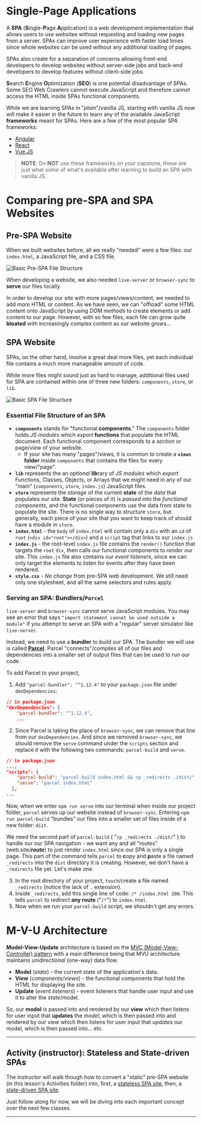 # Single-Page Applications
A **SPA** (**S**ingle-**P**age **A**pplication) is a web development implementation that allows users to use websites without requesting and loading new pages from a server. SPAs can improve user experience with faster load times since whole websites can be used without any additional loading of pages.

SPAs also create for a separation of concerns allowing front-end developers to develop websites without server-side jobs and back-end developers to develop features without client-side jobs.

**S**earch **E**ngine **O**ptimization (**SEO**) is one potential disadvantage of SPAs. Some SEO Web Crawlers cannot execute JavaScript and therefore cannot access the HTML inside SPAs functional components.

While we are learning SPAs in "_plain_"/vanilla JS, starting with vanilla JS now will make it easier in the future to learn any of the available JavaScript **frameworks** meant for SPAs. Here are a few of the most popular SPA frameworks:

* [Angular](https://angular.io/)
* [React](https://reactjs.org/)
* [Vue.JS](https://vuejs.org/)

> **NOTE**: Do **NOT** use these frameworks on your capstone, these are just what some of what's available after learning to build an SPA with vanilla JS.

# Comparing pre-SPA and SPA Websites
## Pre-SPA Website
When we built websites before, all we really "needed" were a few files: our `index.html`, a JavaScript file, and a CSS file.

![Basic Pre-SPA File Structure](.\7.1-Activities\resources\basic-pre-SPA-file-structure.png)

When developing a website, we also needed `live-server` or `browser-sync` to **serve** our files locally.

In order to develop our site with more pages/views/content, we needed to add _more_ HTML or content. As we have seen, we can "offload" some HTML content onto JavaScript by using _DOM methods_ to create elements or add content to our page. However, with so few files, each file can grow quite **bloated** with increasingly complex content as our website grows...

## SPA Website
SPAs, on the other hand, involve a great deal more files, yet each individual file contains a much more manageable amount of code.

While more files might sound just as hard to manage, additional files used for SPA are contained within one of three new folders: `components`, `store`, or `lib`.

![Basic SPA File Structure](.\7.1-Activities\resources\basic-SPA-file-structure.png)

### Essential File Structure of an SPA
* **`components`** stands for "functional **components**." The `components` folder holds _JS modules_ which _export_ **functions** that populate the HTML document. Each functional component corresponds to a _section_ or page/_view_ of your website.
  * If your site has many "pages"/views, it is common to create a **`views` folder** inside `components` that contains the files for every view/"page".
* **`lib`** represents the an _optional_ **lib**rary of _JS modules_ which _export_ Functions, Classes, Objects, or Arrays that we might need in any of our "main" (`components`, `store`, `index.js`) JavaScript files.
* **`store`** represents the _storage_ of the current **state** of the _data_ that populates our site. **State** (or pieces of it) is _passed into_ the _functional components_, and the functional components use the data from state to populate the site. There is no single way to structure `store`, but generally, each piece of your site that you want to keep track of should have a module in `store`.
* **`index.html`** - the `body` of `index.html` will contain only a `div` with an `id` of `root` (`<div id="root"></div>`) and a `script` tag that links to our `index.js`
* **`index.js`** - the root-level `index.js` file contains the `render()` function that targets the `root` `div`, then calls our functional components to _render_ our site. This `index.js` file also contains our _event listeners_, since we can only target the elements to listen for events after they have been rendered.
* **`style.css`** - _No change_ from pre-SPA web development. We still need only one stylesheet, and all the same selectors and rules apply.

### Serving an SPA: Bundlers/`Parcel`
`live-server` and `browser-sync` cannot serve JavaScript modules. You may see an error that says `"import statement cannot be used outside a module"` if you attempt to serve an SPA with a "regular" server simulator like `live-server`.

Instead, we need to use a **bundler** to _build_ our SPA. The bundler we will use is called [**Parcel**](https://github.com/parcel-bundler/parcel#readme). Parcel "connects"/compiles all of our files and dependencies into a smaller set of output files that can be used to run our code.

To add Parcel to your project,
1. Add `"parcel-bundler": "^1.12.4"` to your `package.json` file under `devDependencies`:

```json
// in package.json
"devDependencies": {
    "parcel-bundler": "^1.12.4",
    ...
```
2. Since Parcel is taking the place of `browser-sync`, we can remove that line from our `devDependencies`. And since we removed `browser-sync`, we should remove the `serve` command under the `scripts` section and replace it with the following two commands: `parcel-build` and `serve`.
```json
// in package.json
...,
"scripts": {
    "parcel-build": "parcel build index.html && cp _redirects ./dist/",
    "serve": "parcel index.html"
  },
...
```
Now, when we enter `npm run serve` into our terminal when inside our project folder, `parcel` serves up our website instead of `browser-sync`. Entering `npm run parcel-build` "bundles" our files into a smaller set of files inside of a new folder: `dist`.

We need the second part of `parcel-build` ( "`cp _redirects ./dist/`" ) to handle our our SPA navigation - we want any and all "routes" (web.site/_**route**_) to just render `index.html` since our SPA is only a single page. This part of the command tells `parcel` to **c**opy and **p**aste a file named `_redirects` into the `dist` directory it is creating. However, we don't have a `_redirects` file yet. Let's make one.

3. In the root directory of your project, `touch`/create a file named `_redirects` (notice the lack of `.` extension).
4. Inside `_redirects`, add this single line of code: `/* /index.html 200`. This tells `parcel` to _redirect_ **any route** ("`/*`") to `index.html`.
5. Now when we run your `parcel-build` script, we shouldn't get any errors.

# M-V-U Architecture
**Model-View-Update** architecture is based on the [MVC (Model-View-Controller) pattern](https://developer.mozilla.org/en-US/docs/Glossary/MVC) with a main difference being that MVU architecture maintains _unidirectional_ (one-way) data flow.

* **Model** (_state_) - the current state of the application's data.
* **View** (_components/views_) - the functional components that hold the HTML for displaying the site.
* **Update** (_event listeners_) - event listeners that handle user input and use it to alter the _state_/model.

So, our **model** is passed into and rendered by our **view** which then listens for user input that **updates** the _model_, which is then passed into and rendered by our _view_ which then listens for user input that _updates_ our model, which is then passed into... etc.

---
## Activity (instructor): Stateless and State-driven SPAs
The instructor will walk though how to convert a "static" pre-SPA website (in this lesson's Activities folder) into, first, a [stateless SPA site](https://github.com/ambientstl/Stateless-SPA-example), then, a [state-driven SPA site](https://github.com/ambientstl/State-Driven-SPA-example).

Just follow along for now, we will be diving into each important concept over the next few classes.

---
